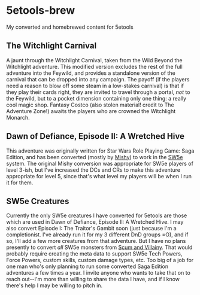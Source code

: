 # 5etools-brew
My converted and homebrewed content for 5etools

## The Witchlight Carnival

A jaunt through the Witchlight Carnival, taken from the Wild Beyond the Witchlight adventure. This modified version excludes the rest of the full adventure into the Feywild, and provides a standalone version of the carnival that can be dropped into any campaign.  The payoff (if the players need a reason to blow off some steam in a low-stakes carnival) is that if they play their cards right, they are invited to travel through a portal, *not* to the Feywild, but to a pocket dimension containing only one thing: a really cool magic shop.  Fantasy Costco (also stolen material! credit to The Adventure Zone!) awaits the players who are crowned the Witchlight Monarch.

## Dawn of Defiance, Episode II: A Wretched Hive

This adventure was originally written for Star Wars Role Playing Game: Saga Edition, and has been converted (mostly by [Mishy](https://www.gmbinder.com/profile/mishy)) to work in the [SW5e](https://SW5e.com) system.  The original Mishy conversion was appropriate for SW5e players of level 3-ish, but I've increased the DCs and CRs to make this adventure appropriate for level 5, since that's what level my players will be when I run it for them.

## SW5e Creatures

Currently the only SW5e creatures I have converted for 5etools are those which are used in Dawn of Defiance, Episode II: A Wretched Hive.  I may also convert Episode I: The Traitor's Gambit soon (just because I'm a completionist. I've already run it for my 3 different DnD groups =O), and if so, I'll add a few more creatures from that adventure.  But I have no plans presently to convert *all* SW5e monsters from [Scum and Villainy](https://sw5e.com/rules/snv).  That would probably require creating the meta data to support SW5e Tech Powers, Force Powers, custom skills, custom damage types, etc.  Too big of a job for one man who's only planning to run some converted Saga Edition adventures a few times a year.  I invite anyone who wants to take that on to reach out--I'm more than willing to share the data I have, and if I know there's help I may be willing to pitch in.